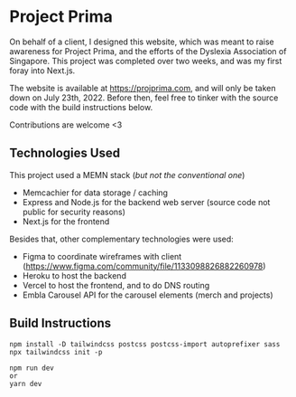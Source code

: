 # Project Prima

On behalf of a client, I designed this website, which was meant to raise awareness for Project Prima, and the efforts of the Dyslexia Association of Singapore.
This project was completed over two weeks, and was my first foray into Next.js.

The website is available at https://projprima.com, and will only be taken down on July 23th, 2022.
Before then, feel free to tinker with the source code with the build instructions below.

Contributions are welcome <3

## Technologies Used

This project used a MEMN stack (_but not the conventional one_)

- Memcachier for data storage / caching
- Express and Node.js for the backend web server (source code not public for security reasons)
- Next.js for the frontend

Besides that, other complementary technologies were used:

- Figma to coordinate wireframes with client (https://www.figma.com/community/file/1133098826882260978)
- Heroku to host the backend
- Vercel to host the frontend, and to do DNS routing
- Embla Carousel API for the carousel elements (merch and projects)

## Build Instructions

```
npm install -D tailwindcss postcss postcss-import autoprefixer sass
npx tailwindcss init -p

npm run dev
or
yarn dev
```
